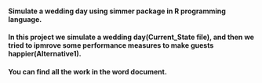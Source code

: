 #### Simulate a wedding day using simmer package in R programming language.
#### In this project we simulate a wedding day(Current_State file), and then we tried to ipmrove some performance measures to make guests happier(Alternative1).
#### You can find all the work in the word document.
